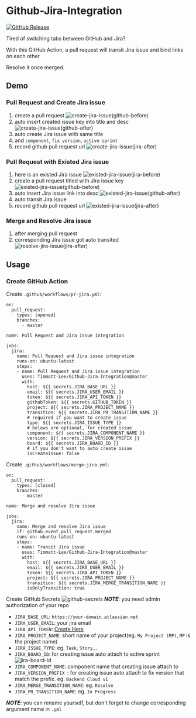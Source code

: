 # Github-Jira-Integration

[![GitHub Release](https://img.shields.io/github/release/tterb/PlayMusic.svg?style=flat)](https://github.com/Timmatt-Lee/Github-Jira-Integration/releases/latest)

Tired of switching tabs between GitHub and Jira?

With this GitHub Action, a pull request will transit Jira issue and bind links on each other

Resolve it once merged.

## Demo

### Pull Request and Create Jira issue

1. create a pull request
![create-jira-issue(github-before)](img/create-jira-issue(github-before).jpg)
1. auto insert created issue key into title and desc
![create-jira-issue(github-after)](img/create-jira-issue(github-after).jpg)
1. auto create Jira issue with same title
1. and `component`, `fix version`, `active sprint`
1. record github pull request url
![create-jira-issue(jira-after)](img/create-jira-issue(jira-after).jpg)

### Pull Request with Existed Jira issue

1. here is an existed Jira issue
![existed-jira-issue(jira-before)](img/existed-jira-issue(jira-before).jpg)
1. create a pull request titled with Jira issue key
![existed-jira-issue(github-before)](img/existed-jira-issue(github-before).jpg)
1. auto insert Jira issue link into desc
![existed-jira-issue(github-after)](img/existed-jira-issue(github-after).jpg)
1. auto transit Jira issue
1. record github pull request url
![existed-jira-issue(jira-after)](img/existed-jira-issue(jira-after).jpg)

### Merge and Resolve Jira issue

1. after merging pull request
1. corresponding Jira issue got auto transited
![resolve-jira-issue(jira-after)](img/resolve-jira-issue(jira-after).jpg)

## Usage

### Create GitHub Action

Create `.github/workflows/pr-jira.yml`:

```{yml}
on:
  pull_request:
    types: [opened]
    branches:
      - master

name: Pull Request and Jira issue integration

jobs:
  jira:
    name: Pull Request and Jira issue integration
    runs-on: ubuntu-latest
    steps:
    - name: Pull Request and Jira issue integration
      uses: Timmatt-Lee/Github-Jira-Integration@master
      with:
        host: ${{ secrets.JIRA_BASE_URL }}
        email: ${{ secrets.JIRA_USER_EMAIL }}
        token: ${{ secrets.JIRA_API_TOKEN }}
        githubToken: ${{ secrets.GITHUB_TOKEN }}
        project: ${{ secrets.JIRA_PROJECT_NAME }}
        transition: ${{ secrets.JIRA_PR_TRANSITION_NAME }}
        # required if you want to create issue
        type: ${{ secrets.JIRA_ISSUE_TYPE }}
        # belows are optional, for created issue
        component: ${{ secrets.JIRA_COMPONENT_NAME }}
        version: ${{ secrets.JIRA_VERSION_PREFIX }}
        board: ${{ secrets.JIRA_BOARD_ID }}
        # if you don't want to auto create issue
        isCreateIssue: false
```

Create `.github/workflows/merge-jira.yml`:

```{yml}
on:
  pull_request:
    types: [closed]
    branches:
      - master

name: Merge and resolve Jira issue

jobs:
  jira:
    name: Merge and resolve Jira issue
    if: github.event.pull_request.merged
    runs-on: ubuntu-latest
    steps:
    - name: Transit Jira issue
      uses: Timmatt-Lee/Github-Jira-Integration@master
      with:
        host: ${{ secrets.JIRA_BASE_URL }}
        email: ${{ secrets.JIRA_USER_EMAIL }}
        token: ${{ secrets.JIRA_API_TOKEN }}
        project: ${{ secrets.JIRA_PROJECT_NAME }}
        transition: ${{ secrets.JIRA_MERGE_TRANSITION_NAME }}
        isOnlyTransition: true
```

Create GitHub Secrets
![github-secrets](img/github-secrets.jpg)
_**NOTE**_: you need admin authorization of your repo

- `JIRA_BASE_URL`: `https://your-domain.atlassian.net`
- `JIRA_USER_EMAIL`: your jira email
- `JIRA_API_TOKEN`: [Create Here](https://id.atlassian.com/manage-profile/security/api-tokens)
- `JIRA_PROJECT_NAME`: short name of your project(eg. `My Project (MP)`, `MP` is the project name)
- `JIRA_ISSUE_TYPE`: eg. `Task`, `Story`...
- `JIRA_BOARD_ID`: for creating issue auto attach to active sprint ![jira-board-id](img/jira-board-id.jpg)
- `JIRA_COMPONENT_NAME`: component name that creating issue attach to
- `JIRA_VERSION_PREFIX `: for creating issue auto attach to fix version that match the prefix. eg. `Backend Cloud v1` 
- `JIRA_MERGE_TRANSITION_NAME`: eg. `Resolve`
- `JIRA_PR_TRANSITION_NAME`: eg. `In Progress`

_**NOTE**_: you can rename yourself, but don't forget to change corresponding argument name in `.yml`
